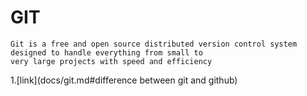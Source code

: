 # GIT
```
Git is a free and open source distributed version control system designed to handle everything from small to 
very large projects with speed and efficiency
```
1.[link](docs/git.md#difference between git and github)
